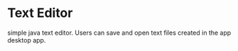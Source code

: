 # Text Editor

simple java text editor. Users can save and open text files created in the app desktop app.

